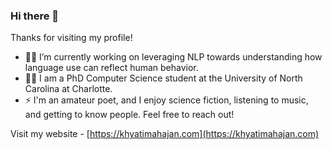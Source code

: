### Hi there 👋

<!--
**khyatimahajan/khyatimahajan** is a ✨ _special_ ✨ repository because its `README.md` (this file) appears on your GitHub profile.

Here are some ideas to get you started:

- 🔭 I’m currently working on ...
- 🌱 I’m currently learning ...
- 👯 I’m looking to collaborate on ...
- 🤔 I’m looking for help with ...
- 💬 Ask me about ...
- 📫 How to reach me: ...
- 😄 Pronouns: ...
- ⚡ Fun fact: ...
-->

Thanks for visiting my profile!

- 👩‍💻 I’m currently working on leveraging NLP towards understanding how language use can reflect human behavior.
- 👩‍🎓 I am a PhD Computer Science student at the University of North Carolina at Charlotte.
- ⚡ I'm an amateur poet, and I enjoy science fiction, listening to music, and getting to know people. Feel free to reach out!

Visit my website - [https://khyatimahajan.com](https://khyatimahajan.com)
